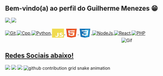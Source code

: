 ## Bem-vindo(a) ao perfil do Guilherme Menezes 😁

 <div>
   <a href="https://github.com/menedevsp">
   <img height="180em" src="https://github-readme-stats.vercel.app/api?username=menedevsp&show_icons=true&theme=tokyonight&include_all_commits=true&count_private=true"/>
   <img height="180em" src="https://github-readme-stats.vercel.app/api/top-langs/?username=menedevsp&layout=compact&langs_count=6&theme=tokyonight"/>

</div>
<div style="display: inline_block"><br>
  <img align="center" alt="Git" height="30" width="40" src="https://cdn.jsdelivr.net/gh/devicons/devicon@latest/icons/git/git-original.svg" />
  <img align="center" alt="Cpp" height="30" width="40" src="https://cdn.jsdelivr.net/gh/devicons/devicon@latest/icons/cplusplus/cplusplus-original.svg" />
  <img align="center" alt="Python" height="30" width="40" src="https://cdn.jsdelivr.net/gh/devicons/devicon@latest/icons/python/python-original.svg" />
  <img align="center" alt="Js" height="30" width="40" src="https://raw.githubusercontent.com/devicons/devicon/master/icons/javascript/javascript-plain.svg">
  <img align="center" alt="HTML" height="30" width="40" src="https://raw.githubusercontent.com/devicons/devicon/master/icons/html5/html5-original.svg">
  <img align="center" alt="CSS" height="30" width="40" src="https://raw.githubusercontent.com/devicons/devicon/master/icons/css3/css3-original.svg">
  <img align="center" alt="NodeJs" height="50" width="60" src="https://cdn.jsdelivr.net/gh/devicons/devicon@latest/icons/nodejs/nodejs-original-wordmark.svg" />
  <img align="center" alt="React" height="30" width="40" src="https://cdn.jsdelivr.net/gh/devicons/devicon@latest/icons/react/react-original.svg" />
  <img align="center" alt="PHP" height="50" width="60" src="https://cdn.jsdelivr.net/gh/devicons/devicon@latest/icons/php/php-original.svg" />
  <img align="right" alt="Gif" height="125" width="125" src="https://media.tenor.com/GOj9ZF_-ZOcAAAAM/cat.gif">
</div>
  
 <br>
 
  ## Redes Sociais abaixo!
 
<div>
  <a href="https://instagram.com/menedevsp" target="_blank"><img src="https://img.shields.io/badge/-Instagram-%23E4405F?style=for-the-badge&logo=instagram&logoColor=white" target="_blank"></a>
  <a href="https://linkedin.com/in/guilhermefmenezes" target="_blank"><img src="https://img.shields.io/badge/LinkedIn-0077B5?style=for-the-badge&logo=linkedin&logoColor=white" target="_blank"></a>
  <a href = "mailto:gmene1731@gmail.com"><img src="https://img.shields.io/badge/-Gmail-%23333?style=for-the-badge&logo=gmail&logoColor=white" target="_blank"></a>
 
  <picture>
    <source media="(prefers-color-scheme: dark)" srcset="https://raw.githubusercontent.com/menedevsp/imguilhermemenezes/output/github-contribution-grid-snake-dark.svg">
    <source media="(prefers-color-scheme: light)" srcset="https://raw.githubusercontent.com/menedevsp/imguilhermemenezes/output/github-contribution-grid-snake.svg">
    <img alt="github contribution grid snake animation" src="https://raw.githubusercontent.com/menedevsp/imguilhermemenezes/output/github-contribution-grid-snake.svg">
  </picture>

</div>

